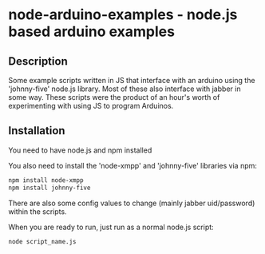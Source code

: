 # node-arduino-examples - node.js based arduino examples

## Description

Some example scripts written in JS that interface with an arduino using the
'johnny-five' node.js library. Most of these also interface with jabber in some
way. These scripts were the product of an hour's worth of experimenting with
using JS to program Arduinos.

## Installation

You need to have node.js and npm installed

You also need to install the 'node-xmpp' and 'johnny-five' libraries via npm:

```bash
npm install node-xmpp
npm install johnny-five
```

There are also some config values to change (mainly jabber uid/password) within
the scripts.

When you are ready to run, just run as a normal node.js script:

```bash
node script_name.js
```

